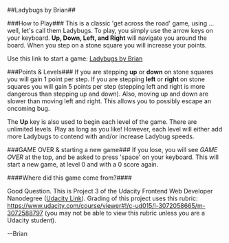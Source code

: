 ##Ladybugs by Brian##

###How to Play###
This is a classic 'get across the road' game, using ... well, let's call them Ladybugs.  To play, you simply use the arrow keys on your keyboard.  **Up, Down, Left, and Right** will navigate you around the board.  When you step on a stone square you will increase your points.

Use this link to start a game:
[Ladybugs by Brian](http://mrbrianz.github.io/frontend-nanodegree-arcade-game)

###Points & Levels###
If you are stepping **up** or **down** on stone squares you will gain 1 point per step.  If you are stepping **left** or **right** on stone squares you will gain 5 points per step (stepping left and right is more dangerous than stepping up and down).  Also, moving up and down are slower than moving left and right.  This allows you to possibly escape an oncoming bug.

The **Up** key is also used to begin each level of the game.  There are unlimited levels.  Play as long as you like!  However, each level will either add more Ladybugs to contend with and/or increase Ladybug speeds.

###GAME OVER & starting a new game###
If you lose, you will see *GAME OVER* at the top, and be asked to press 'space' on your keyboard.  This will start a new game, at level 0 and with a 0 score again.

####Where did this game come from?####

Good Question.  This is Project 3 of the Udacity Frontend Web Developer Nanodegree ([Udacity Link](http://www.udacity.com)).  Grading of this project uses this rubric: https://www.udacity.com/course/viewer#!/c-ud015/l-3072058665/m-3072588797 (you may not be able to view this rubric unless you are a Udacity student).

--Brian